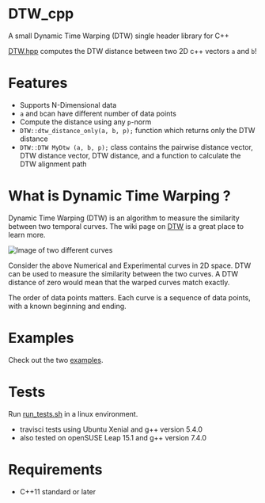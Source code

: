 # DTW_cpp
A small Dynamic Time Warping (DTW) single header library for C++


[DTW.hpp](https://github.com/cjekel/DTW_cpp/blob/master/include/DTW.hpp) computes the DTW distance between two 2D c++ vectors ```a``` and ```b```!

# Features

- Supports N-Dimensional data
- ```a``` and ```b```can have different number of data points
- Compute the distance using any ```p```-norm
- ```DTW::dtw_distance_only(a, b, p);``` function which returns only the DTW distance
- ```DTW::DTW MyDtw (a, b, p);``` class contains the pairwise distance vector, DTW distance vector, DTW distance, and a function to calculate the DTW alignment path

# What is Dynamic Time Warping ? 

Dynamic Time Warping (DTW) is an algorithm to measure the similarity between two temporal curves. The wiki page on [DTW](https://en.wikipedia.org/wiki/Dynamic_time_warping) is a great place to learn more.

![Image of two different curves](https://raw.githubusercontent.com/cjekel/similarity_measures/master/images/TwoCurves.png)

Consider the above Numerical and Experimental curves in 2D space. DTW can be used to measure the similarity between the two curves. A DTW distance of zero would mean that the warped curves match exactly.

The order of data points matters. Each curve is a sequence of data points, with a known beginning and ending.

# Examples

Check out the two [examples](https://github.com/cjekel/DTW_cpp/tree/master/examples).

# Tests

Run [run_tests.sh](https://github.com/cjekel/DTW_cpp/blob/master/tests/run_tests.sh) in a linux environment. 
- travisci tests using Ubuntu Xenial and g++ version 5.4.0
- also tested on openSUSE Leap 15.1 and g++ version 7.4.0

# Requirements

- C++11 standard or later